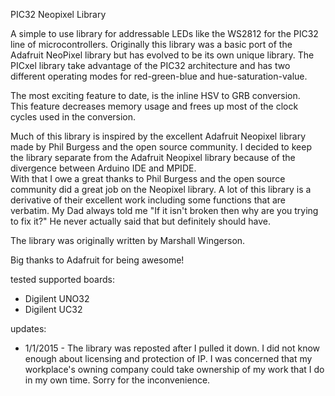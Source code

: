 PIC32 Neopixel Library                                  

A simple to use library for addressable LEDs like the WS2812 for the 
PIC32 line of microcontrollers.  Originally this library was a basic 
port of the Adafruit NeoPixel library but has evolved to be its own 
unique library.  The PICxel library take advantage of the PIC32 
architecture and has two different operating modes for red-green-blue 
and hue-saturation-value.  

The most exciting feature to date, is the inline HSV to GRB conversion.  
This feature decreases memory usage and frees up most of the clock 
cycles used in the conversion.

Much of this library is inspired by the excellent Adafruit Neopixel 
library made by Phil Burgess and the open source community.  I 
decided to keep the library separate from the Adafruit Neopixel 
library because of the divergence between Arduino IDE and MPIDE.  
With that I owe a great thanks to Phil Burgess and the open source 
community did a great job on the Neopixel library.  A lot of this 
library is a derivative of their excellent work including some 
functions that are verbatim.  My Dad always told me "If it isn't 
broken then why are you trying to fix it?" He never actually said that 
but definitely should have.  

The library was originally written by Marshall Wingerson.    

Big thanks to Adafruit for being awesome!

tested supported boards:
  - Digilent UNO32                                                  
  - Digilent UC32                                                  

updates:
- 1/1/2015 - The library was reposted after I pulled it down.  I did 
not know enough about licensing and protection of IP.  I was concerned 
that my workplace's owning company could take ownership of my work that
I do in my own time.  Sorry for the inconvenience.    


